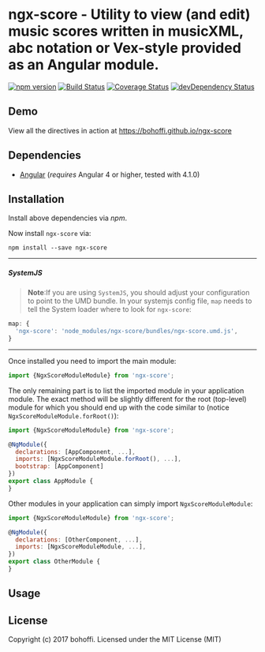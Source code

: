 # ngx-score - Utility to view (and edit) music scores written in musicXML, abc notation or Vex-style provided as an Angular module.

[![npm version](https://badge.fury.io/js/ngx-score.svg)](https://badge.fury.io/js/ngx-score)
[![Build Status](https://travis-ci.org/bohoffi/ngx-score.svg?branch=master)](https://travis-ci.org/bohoffi/ngx-score)
[![Coverage Status](https://coveralls.io/repos/github/bohoffi/ngx-score/badge.svg?branch=master)](https://coveralls.io/github/bohoffi/ngx-score?branch=master)
[![devDependency Status](https://david-dm.org/bohoffi/ngx-score/dev-status.svg?branch=master)](https://david-dm.org/bohoffi/ngx-score#info=devDependencies)

## Demo

View all the directives in action at https://bohoffi.github.io/ngx-score

## Dependencies
* [Angular](https://angular.io) (*requires* Angular 4 or higher, tested with 4.1.0)

## Installation
Install above dependencies via *npm*. 

Now install `ngx-score` via:
```shell
npm install --save ngx-score
```

---
##### SystemJS
>**Note**:If you are using `SystemJS`, you should adjust your configuration to point to the UMD bundle.
In your systemjs config file, `map` needs to tell the System loader where to look for `ngx-score`:
```js
map: {
  'ngx-score': 'node_modules/ngx-score/bundles/ngx-score.umd.js',
}
```
---

Once installed you need to import the main module:
```js
import {NgxScoreModuleModule} from 'ngx-score';
```
The only remaining part is to list the imported module in your application module. The exact method will be slightly
different for the root (top-level) module for which you should end up with the code similar to (notice `NgxScoreModuleModule.forRoot()`):
```js
import {NgxScoreModuleModule} from 'ngx-score';

@NgModule({
  declarations: [AppComponent, ...],
  imports: [NgxScoreModuleModule.forRoot(), ...],  
  bootstrap: [AppComponent]
})
export class AppModule {
}
```

Other modules in your application can simply import `NgxScoreModuleModule`:

```js
import {NgxScoreModuleModule} from 'ngx-score';

@NgModule({
  declarations: [OtherComponent, ...],
  imports: [NgxScoreModuleModule, ...], 
})
export class OtherModule {
}
```

## Usage



## License

Copyright (c) 2017 bohoffi. Licensed under the MIT License (MIT)

